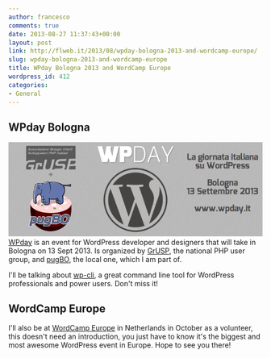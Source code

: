 ```yaml
---
author: francesco
comments: true
date: 2013-08-27 11:37:43+00:00
layout: post
link: http://flweb.it/2013/08/wpday-bologna-2013-and-wordcamp-europe/
slug: wpday-bologna-2013-and-wordcamp-europe
title: WPday Bologna 2013 and WordCamp Europe
wordpress_id: 412
categories:
- General
---
```


## WPday Bologna


![banner-wpday](/app/uploads/2013/08/banner-wpday.png) [WPday](http://www.wpday.it/) is an event for WordPress developer and designers that will take in Bologna on 13 Sept 2013. Is organized by [GrUSP](http://www.grusp.it/), the national PHP user group, and [pugBO](http://bologna.grusp.org/), the local one, which I am part of.

I'll be talking about [wp-cli](http://wp-cli.org/), a great command line tool for WordPress professionals and power users. Don't miss it!


## WordCamp Europe


I'll also be at [WordCamp Europe](http://2013.europe.wordcamp.org/) in Netherlands in October as a volunteer, this doesn't need an introduction, you just have to know it's the biggest and most awesome WordPress event in Europe. Hope to see you there!
